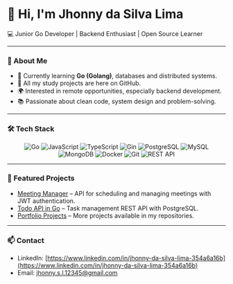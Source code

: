 # 👋 Hi, I'm Jhonny da Silva Lima  

💻 Junior Go Developer | Backend Enthusiast | Open Source Learner  

---

### 🚀 About Me
- 🌱 Currently learning **Go (Golang)**, databases and distributed systems.  
- 📂 All my study projects are here on GitHub.  
- 🌍 Interested in remote opportunities, especially backend development.  
- 📚 Passionate about clean code, system design and problem-solving.  

---

### 🛠️ Tech Stack

<p align="center">
  <img src="https://img.shields.io/badge/Go-00ADD8?style=for-the-badge&logo=go&logoColor=white" alt="Go" />
  <img src="https://img.shields.io/badge/JavaScript-F7DF1E?style=for-the-badge&logo=javascript&logoColor=black" alt="JavaScript" />
  <img src="https://img.shields.io/badge/TypeScript-3178C6?style=for-the-badge&logo=typescript&logoColor=white" alt="TypeScript" />
  <img src="https://img.shields.io/badge/Gin-00FFDD?style=for-the-badge" alt="Gin" />
  <img src="https://img.shields.io/badge/PostgreSQL-316192?style=for-the-badge&logo=postgresql&logoColor=white" alt="PostgreSQL" />
  <img src="https://img.shields.io/badge/MySQL-4479A1?style=for-the-badge&logo=mysql&logoColor=white" alt="MySQL" />
  <img src="https://img.shields.io/badge/MongoDB-47A248?style=for-the-badge&logo=mongodb&logoColor=white" alt="MongoDB" />
  <img src="https://img.shields.io/badge/Docker-2496ED?style=for-the-badge&logo=docker&logoColor=white" alt="Docker" />
  <img src="https://img.shields.io/badge/Git-F05032?style=for-the-badge&logo=git&logoColor=white" alt="Git" />
  <img src="https://img.shields.io/badge/REST_API-000000?style=for-the-badge&logo=rest-api" alt="REST API" />
</p>

---

### 📌 Featured Projects
- [Meeting Manager](https://github.com/jhonnydsl/meeting-manager) – API for scheduling and managing meetings with JWT authentication.  
- [Todo API in Go](https://github.com/jhonnydsl/todo-api) – Task management REST API with PostgreSQL.  
- [Portfolio Projects](https://github.com/jhonnydsl) – More projects available in my repositories.  

---

### 📫 Contact
- LinkedIn: [https://www.linkedin.com/in/jhonny-da-silva-lima-354a6a16b](https://www.linkedin.com/in/jhonny-da-silva-lima-354a6a16b)  
- Email: jhonny.s.l.12345@gmail.com  
